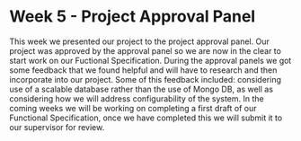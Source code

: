 # Week 5 - Project Approval Panel

This week we presented our project to the project approval panel. Our project was approved by the approval panel so we are now in the clear to start work on our Fuctional Specification. During the approval panels we got some feedback that we found helpful and will have to research and then incorporate into our project. Some of this feedback included: considering use of a scalable database rather than the use of Mongo DB, as well as considering how we will address configurability of the system. In the coming weeks we will be working on completing a first draft of our Functional Specification, once we have completed this we will submit it to our supervisor for review.